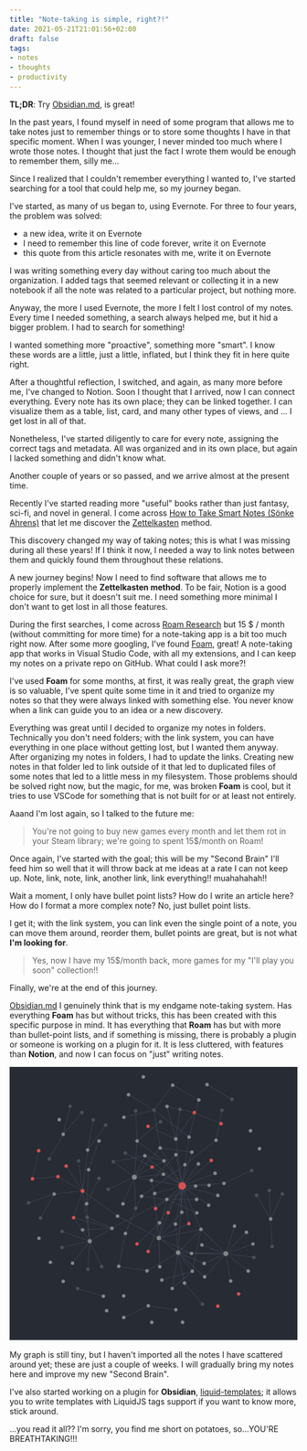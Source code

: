 ```yaml
---
title: "Note-taking is simple, right?!"
date: 2021-05-21T21:01:56+02:00
draft: false
tags:
- notes
- thoughts
- productivity
---
```


**TL;DR**: Try [Obsidian.md](https://obsidian.md/), is great!

In the past years, I found myself in need of some program that allows me to take notes just to remember things or to store some thoughts I have in that specific moment. When I was younger, I never minded too much where I wrote those notes. I thought that just the fact I wrote them would be enough to remember them, silly me...

Since I realized that I couldn't remember everything I wanted to, I've started searching for a tool that could help me, so my journey began.

I've started, as many of us began to, using Evernote. For three to four years, the problem was solved:
- a new idea, write it on Evernote
- I need to remember this line of code forever, write it on Evernote
- this quote from this article resonates with me, write it on Evernote

I was writing something every day without caring too much about the organization. I added tags that seemed relevant or collecting it in a new notebook if all the note was related to a particular project, but nothing more.

Anyway, the more I used Evernote, the more I felt I lost control of my notes. Every time I needed something, a search always helped me, but it hid a bigger problem. I had to search for something!

I wanted something more "proactive", something more "smart". I know these words are a little, just a little, inflated, but I think they fit in here quite right.

After a thoughtful reflection, I switched, and again, as many more before me, I've changed to Notion. Soon I thought that I arrived, now I can connect everything. Every note has its own place; they can be linked together. I can visualize them as a table, list, card, and many other types of views, and ... I get lost in all of that.

Nonetheless, I've started diligently to care for every note, assigning the correct tags and metadata. All was organized and in its own place, but again I lacked something and didn't know what.

Another couple of years or so passed, and we arrive almost at the present time.

Recently I've started reading more "useful" books rather than just fantasy, sci-fi, and novel in general. I come across [How to Take Smart Notes (Sönke Ahrens)](https://amzn.to/3hLKwz9) that let me discover the [Zettelkasten](https://en.wikipedia.org/wiki/Zettelkasten) method.

This discovery changed my way of taking notes; this is what I was missing during all these years! If I think it now, I needed a way to link notes between them and quickly found them throughout these relations.

A new journey begins! Now I need to find software that allows me to properly implement the **Zettelkasten method**. To be fair, Notion is a good choice for sure, but it doesn't suit me. I need something more minimal I don't want to get lost in all those features.

During the first searches, I come across [Roam Research](https://roamresearch.com/) but 15 $ / month (without committing for more time) for a note-taking app is a bit too much right now. After some more googling, I've found [Foam](https://foambubble.github.io/foam/), great! A note-taking app that works in Visual Studio Code, with all my extensions, and I can keep my notes on a private repo on GitHub. What could I ask more?!

I've used **Foam** for some months, at first, it was really great, the graph view is so valuable, I've spent quite some time in it and tried to organize my notes so that they were always linked with something else. You never know when a link can guide you to an idea or a new discovery.

Everything was great until I decided to organize my notes in folders. Technically you don't need folders; with the link system, you can have everything in one place without getting lost, but I wanted them anyway. After organizing my notes in folders, I had to update the links. Creating new notes in that folder led to link outside of it that led to duplicated files of some notes that led to a little mess in my filesystem. Those problems should be solved right now, but the magic, for me, was broken **Foam** is cool, but it tries to use VSCode for something that is not built for or at least not entirely.

Aaand I'm lost again, so I talked to the future me: 
> You're not going to buy new games every month and let them rot in your Steam library; we're going to spent 15$/month on Roam!

Once again, I've started with the goal; this will be my "Second Brain" I'll feed him so well that it will throw back at me ideas at a rate I can not keep up. Note, link, note, link, another link, link everything!! muahahahah!!

Wait a moment, I only have bullet point lists? How do I write an article here? How do I format a more complex note?
No, just bullet point lists.

I get it; with the link system, you can link even the single point of a note, you can move them around, reorder them, bullet points are great, but is not what **I'm looking for**.

> Yes, now I have my 15$/month back, more games for my "I'll play you soon" collection!!

Finally, we're at the end of this journey.

[Obsidian.md](https://obsidian.md/) I genuinely think that is my endgame note-taking system. Has everything **Foam** has but without tricks, this has been created with this specific purpose in mind. It has everything that **Roam** has but with more than bullet-point lists, and if something is missing, there is probably a plugin or someone is working on a plugin for it. It is less cluttered, with features than **Notion**, and now I can focus on "just" writing notes.

![Obisidian Graph](/imgs/posts/obsidian-graph.png)

My graph is still tiny, but I haven't imported all the notes I have scattered around yet; these are just a couple of weeks. I will gradually bring my notes here and improve my new "Second Brain".

I've also started working on a plugin for **Obsidian**, [liquid-templates](https://github.com/oeN/liquid-template); it allows you to write templates with LiquidJS tags support if you want to know more, stick around.

...you read it all?? I'm sorry, you find me short on potatoes, so...YOU'RE BREATHTAKING!!!